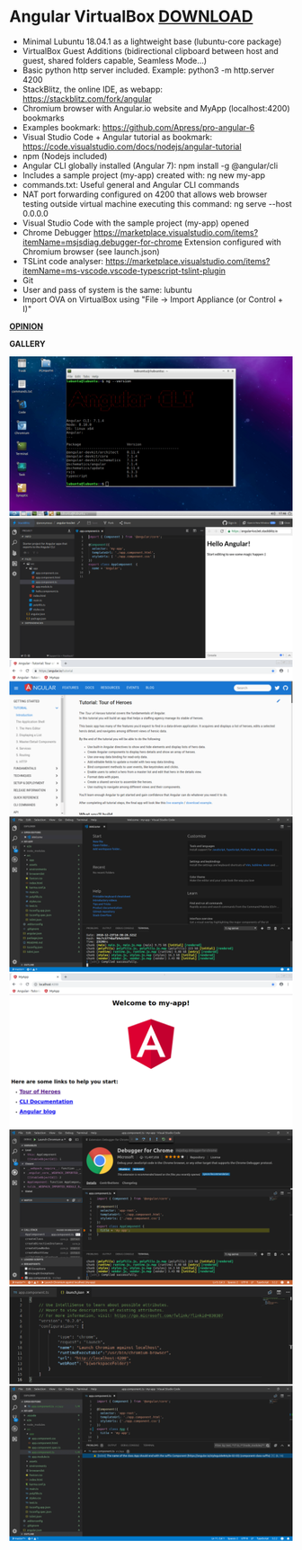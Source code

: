 # Angular VirtualBox [DOWNLOAD](https://github.com/Virtual-Machines/Angular-VirtualBox/releases/download/latest/Angular.ova)

- Minimal Lubuntu 18.04.1 as a lightweight base (lubuntu-core package)
- VirtualBox Guest Additions (bidirectional clipboard between host and guest, shared folders capable, Seamless Mode...)
- Basic python http server included. Example: python3 -m http.server 4200
- StackBlitz, the online IDE, as webapp: https://stackblitz.com/fork/angular
- Chromium browser with Angular.io website and MyApp (localhost:4200) bookmarks
- Examples bookmark: https://github.com/Apress/pro-angular-6
- Visual Studio Code + Angular tutorial as bookmark: https://code.visualstudio.com/docs/nodejs/angular-tutorial
- npm (Nodejs included)
- Angular CLI globally installed (Angular 7): npm install -g @angular/cli
- Includes a sample project (my-app) created with: ng new my-app
- commands.txt: Useful general and Angular CLI commands
- NAT port forwarding configured on 4200 that allows web browser testing outside virtual machine executing this command:
ng serve --host 0.0.0.0
- Visual Studio Code with the sample project (my-app) opened
- Chrome Debugger https://marketplace.visualstudio.com/items?itemName=msjsdiag.debugger-for-chrome Extension configured with Chromium browser (see launch.json)
- TSLint code analyser: https://marketplace.visualstudio.com/items?itemName=ms-vscode.vscode-typescript-tslint-plugin
- Git
- User and pass of system is the same: lubuntu
- Import OVA on VirtualBox using "File -> Import Appliance (or Control + I)"

[**OPINION**](https://docs.google.com/forms/d/e/1FAIpQLSeOzXN-TMbwxt_k3jHCQjwoEbP9o5nP6wJeJFa0_w0exYjTnw/viewform?usp=sf_link)

**GALLERY**

![Desktop](https://github.com/Virtual-Machines/Angular-VirtualBox/blob/master/desktop.png)
![StackBlitz](https://github.com/Virtual-Machines/Angular-VirtualBox/blob/master/StackBlitz.png)
![Angular](https://github.com/Virtual-Machines/Angular-VirtualBox/blob/master/Angular.png)
![Visual Studio Code](https://github.com/Virtual-Machines/Angular-VirtualBox/blob/master/code.png)
![MyApp](https://github.com/Virtual-Machines/Angular-VirtualBox/blob/master/MyApp.png)
![Debugger](https://github.com/Virtual-Machines/Angular-VirtualBox/blob/master/debugger.png)
![LaunchJSON](https://github.com/Virtual-Machines/Angular-VirtualBox/blob/master/launchJSON.png)
![TSLint](https://github.com/Virtual-Machines/Angular-VirtualBox/blob/master/TSLint.png)
